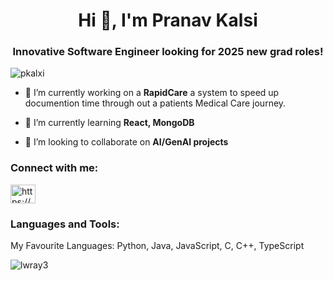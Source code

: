 <h1 align="center">Hi 👋, I'm Pranav Kalsi</h1>
<h3 align="center">Innovative Software Engineer looking for 2025 new grad roles!</h3>

<p align="left"> <img src="https://komarev.com/ghpvc/?username=pkalxi&label=Profile%20views&color=0e75b6&style=flat" alt="pkalxi" /> </p>

- 🔭 I’m currently working on a **RapidCare** a system to speed up documention time through out a patients Medical Care journey.

- 🌱 I’m currently learning **React, MongoDB**

- 👯 I’m looking to collaborate on **AI/GenAI projects**


<h3 align="left">Connect with me:</h3>
<p align="left">
<a href="https://www.linkedin.com/in/pranavkalsi/" target="blank"><img align="center" src="https://raw.githubusercontent.com/rahuldkjain/github-profile-readme-generator/master/src/images/icons/Social/linked-in-alt.svg" alt="https://www.linkedin.com/in/pranavkalsi/" height="30" width="40" /></a>

<h3 align="left">Languages and Tools:</h3>
<p align="left"> My Favourite Languages: Python, Java, JavaScript, C, C++, TypeScript </p>

<p><img align="center" src="https://github-readme-stats.vercel.app/api/top-langs?username=pkalxi&show_icons=true&locale=en&layout=compact" alt="lwray3" /></p>
